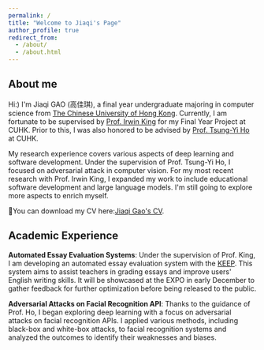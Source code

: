 ```yaml
---
permalink: /
title: "Welcome to Jiaqi's Page"
author_profile: true
redirect_from: 
  - /about/
  - /about.html
---
```

## About me
Hi:) 
I'm Jiaqi GAO (高佳琪), a final year undergraduate majoring in computer science from [The Chinese University of Hong Kong](https://www.cuhk.edu.hk/english/index.html). Currently, I am fortunate to be supervised by [Prof. Irwin King](https://www.cse.cuhk.edu.hk/irwin.king/) for my Final Year Project at CUHK. Prior to this, I was also honored to be advised by [Prof. Tsung-Yi Ho](https://tsungyiho.github.io/) at CUHK.

My research experience covers various aspects of deep learning and software development. Under the supervision of Prof. Tsung-Yi Ho, I focused on adversarial attack in computer vision. For my most recent research with Prof. Irwin King, I expanded my work to include educational software development and large language models. I'm still going to explore more aspects to enrich myself.

🌟You can download my CV here:[Jiaqi Gao's CV](../assets/CV_GAOJiaqi.pdf).
## Academic Experience
**Automated Essay Evaluation Systems**: Under the supervision of Prof. King, I am developing an automated essay evaluation system with the [KEEP](https://keep.edu.hk/). This system aims to assist teachers in grading essays and improve users' English writing skills. It will be showcased at the EXPO in early December to gather feedback for further optimization before being released to the public.

**Adversarial Attacks on Facial Recognition API**: Thanks to the guidance of Prof. Ho, I began exploring deep learning with a focus on adversarial attacks on facial recognition APIs. I applied various methods, including black-box and white-box attacks, to facial recognition systems and analyzed the outcomes to identify their weaknesses and biases.
